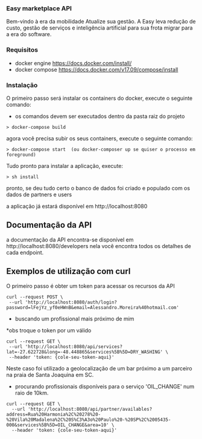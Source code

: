 ### Easy marketplace API

Bem-vindo à era da mobilidade
Atualize sua gestão. A Easy leva redução de custo, gestão de serviços e inteligência artificial para sua frota migrar para a era do software.

### Requisitos
 - docker engine https://docs.docker.com/install/
 - docker compose https://docs.docker.com/v17.09/compose/install

### Instalação
 O primeiro passo será instalar os containers do docker, execute o seguinte comando:
 * os comandos devem ser executados dentro da pasta raiz do projeto
 
 ```
 > docker-compose build
```
 agora você precisa subir os seus containers, execute o seguinte comando:
 ```
 > docker-compose start  (ou docker-composer up se quiser o processo em foreground)
 ```
 Tudo pronto para instalar a aplicação, execute:
```
> sh install
```
pronto, se deu tudo certo o banco de dados foi criado e populado com os dados de partners e users 

a aplicação já estará disponível em http://localhost:8080 
 
 
 ## Documentação da API
 
 a documentação da API encontra-se disponível em http://localhost:8080/developers
 nela você encontra todos os detalhes de cada endpoint.
 
 ## Exemplos de utilização com curl
 
 O primeiro passo é obter um token para acessar os recursos da API
 ```
 curl --request POST \
  --url 'http://localhost:8080/auth/login?password=lFejYz_yf0eHWnB&email=Alessandro.Moreira%40hotmail.com'
 ```
 
 -  buscando um profissional mais próximo de mim
 
 *obs troque o token por um válido
 ```
 curl --request GET \
  --url 'http://localhost:8080/api/services?lat=-27.622728&long=-48.448865&services%5B%5D=DRY_WASHING' \
  --header 'token: {cole-seu-token-aqui}'
  ```
  Neste caso foi utilizado a geolocalização de um bar próximo a um parceiro na praia de Santa Joaquina em SC. 

- procurando profissionais disponíveis para o serviço 'OIL_CHANGE' num raio de 10km.

```
curl --request GET \
  --url 'http://localhost:8080/api/partner/availables?address=Rua%20Harmonia%2C%20278%20-%20Vila%20Madalena%2C%20S%C3%A3o%20Paulo%20-%20SP%2C%2005435-000&services%5B%5D=OIL_CHANGE&area=10' \
  --header 'token: {cole-seu-token-aqui}'

```
